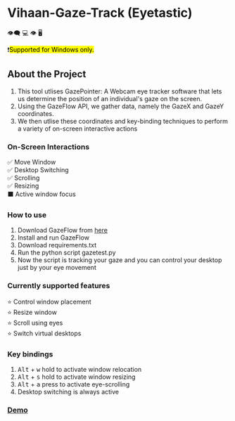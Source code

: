 # Vihaan-Gaze-Track (Eyetastic)
:eye_speech_bubble: :computer: :eye: :desktop_computer:

❗️<mark>Supported for Windows only.</mark>

## About the Project
1. This tool utlises GazePointer: A Webcam eye tracker software that lets us determine the position of an individual's gaze on the screen. 
2. Using the GazeFlow API, we gather data, namely the GazeX and GazeY coordinates.
3. We then utlise these coordinates and key-binding techniques to perform a variety of on-screen interactive actions 

### On-Screen Interactions<br/>
 ✅ Move Window<br/>
 ✅ Desktop Switching<br/>
 ✅ Scrolling<br/>
 ✅ Resizing<br/>
 ⬛️ Active window focus<br/>
 


### How to use
1. Download GazeFlow from [here](https://drive.google.com/file/d/1yuGFHnPVP8hCV2-qC6-u1R9OtL0Bzhre/view?usp=sharing)
2. Install and run GazeFlow
3. Download requirements.txt
4. Run the python script gazetest.py
5. Now the script is tracking your gaze and you can control your desktop just by your eye movement


### Currently supported features<br/>
 ⭐️ Control window placement<br/>
 ⭐️ Resize window<br/>
 ⭐️ Scroll using eyes<br/>
 ⭐️ Switch virtual desktops<br/>

### Key bindings
1. <kbd>Alt</kbd> + <kbd>w</kbd> hold to activate window relocation
2. <kbd>Alt</kbd> + <kbd>s</kbd> hold to activate window resizing
3. <kbd>Alt</kbd> + <kbd>a</kbd> press to activate eye-scrolling
4. Desktop switching is always active<br/>

### [Demo](https://www.youtube.com/watch?v=wi_Zo3Xchi8)

